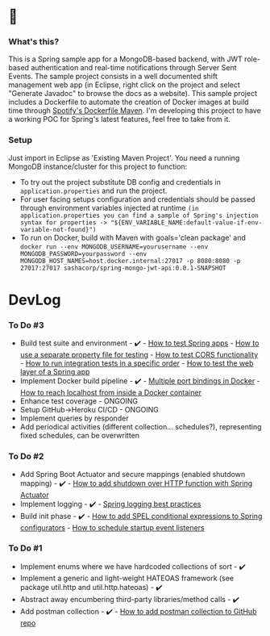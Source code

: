 # 👋

### What's this?
This is a Spring sample app for a MongoDB-based backend, with JWT role-based authentication and real-time notifications through Server Sent Events. The sample project consists in a well documented shift management web app (in Eclipse, right click on the project and select "Generate Javadoc" to browse the docs as a website).
This sample project includes a Dockerfile to automate the creation of Docker images at build time through [Spotify's Dockerfile Maven](https://github.com/spotify/dockerfile-maven).
I'm developing this project to have a working POC for Spring's latest features, feel free to take from it.

### Setup
Just import in Eclipse as 'Existing Maven Project'. You need a running MongoDB instance/cluster for this project to function: 
* To try out the project substitute DB config and credentials in `application.properties` and run the project. 
* For user facing setups configuration and credentials should be passed through environment variables injected at runtime `(in application.properties you can find a sample of Spring's injection syntax for properties -> "${ENV_VARIABLE_NAME:default-value-if-env-variable-not-found}")`
* To run on Docker, build with Maven with goals='clean package' and `docker run --env MONGODB_USERNAME=yourusername --env MONGODB_PASSWORD=yourpassword --env MONGODB_HOST_NAMES=host.docker.internal:27017 -p 8080:8080 -p 27017:27017 sashacorp/spring-mongo-jwt-api:0.0.1-SNAPSHOT`

# DevLog
### To Do #3
- Build test suite and environment - ✔️ - [How to test Spring apps](https://stackabuse.com/how-to-test-a-spring-boot-application/) - [How to use a separate property file for testing](https://www.baeldung.com/spring-tests-override-properties) - [How to test CORS functionality](https://stackoverflow.com/questions/42588692/testing-cors-in-springboottest) - [How to run integration tests in a specific order](https://stackoverflow.com/questions/3693626/how-to-run-test-methods-in-specific-order-in-junit4) - [How to test the web layer of a Spring app](https://spring.io/guides/gs/testing-web/)
- Implement Docker build pipeline - ✔️ - [Multiple port bindings in Docker](https://stackoverflow.com/questions/20845056/how-can-i-expose-more-than-1-port-with-docker) - [How to reach localhost from inside a Docker container](https://stackoverflow.com/questions/24319662/from-inside-of-a-docker-container-how-do-i-connect-to-the-localhost-of-the-mach)
- Enhance test coverage - ONGOING
- Setup GitHub->Heroku CI/CD - ONGOING
- Implement queries by responder
- Add periodical activities (different collection... schedules?), representing fixed schedules, can be overwritten

### To Do #2
- Add Spring Boot Actuator and secure mappings (enabled shutdown mapping) - ✔️ - [How to add shutdown over HTTP function with Spring Actuator](https://www.baeldung.com/spring-boot-shutdown)
- Implement logging - ✔️ - [Spring logging best practices](https://coralogix.com/blog/spring-boot-logging-best-practices-guide/)
- Build init phase - ✔️ - [How to add SPEL conditional expressions to Spring configurators](https://docs.spring.io/spring-security/site/docs/5.0.7.RELEASE/reference/html/el-access.html) - [How to schedule startup event listeners](https://stackoverflow.com/questions/27405713/running-code-after-spring-boot-starts)

### To Do #1
- Implement enums where we have hardcoded collections of sort - ✔️
- Implement a generic and light-weight HATEOAS framework (see package util.http and util.http.hateoas) - ✔️
- Abstract away encumbering third-party libraries/method calls - ✔️
- Add postman collection - ✔️ - [How to add postman collection to GitHub repo](https://apitransform.com/how-to-add-postman-collection-to-github/)
